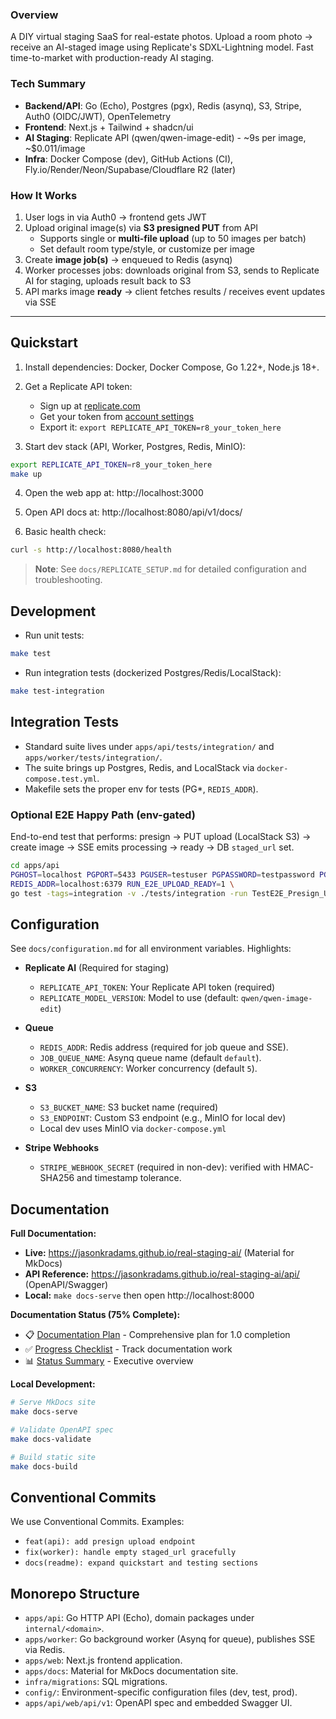 ### Overview
A DIY virtual staging SaaS for real-estate photos. Upload a room photo → receive an AI-staged image using Replicate's SDXL-Lightning model. Fast time-to-market with production-ready AI staging.

### Tech Summary
- **Backend/API**: Go (Echo), Postgres (pgx), Redis (asynq), S3, Stripe, Auth0 (OIDC/JWT), OpenTelemetry
- **Frontend**: Next.js + Tailwind + shadcn/ui
- **AI Staging**: Replicate API (qwen/qwen-image-edit) - ~9s per image, ~$0.011/image
- **Infra**: Docker Compose (dev), GitHub Actions (CI), Fly.io/Render/Neon/Supabase/Cloudflare R2 (later)

### How It Works
1. User logs in via Auth0 → frontend gets JWT
2. Upload original image(s) via **S3 presigned PUT** from API
   - Supports single or **multi-file upload** (up to 50 images per batch)
   - Set default room type/style, or customize per image
3. Create **image job(s)** → enqueued to Redis (asynq)
4. Worker processes jobs: downloads original from S3, sends to Replicate AI for staging, uploads result back to S3
5. API marks image **ready** → client fetches results / receives event updates via SSE

---

## Quickstart

1. Install dependencies: Docker, Docker Compose, Go 1.22+, Node.js 18+.

2. Get a Replicate API token:
   - Sign up at [replicate.com](https://replicate.com)
   - Get your token from [account settings](https://replicate.com/account/api-tokens)
   - Export it: `export REPLICATE_API_TOKEN=r8_your_token_here`

3. Start dev stack (API, Worker, Postgres, Redis, MinIO):

```bash
export REPLICATE_API_TOKEN=r8_your_token_here
make up
```

4. Open the web app at: http://localhost:3000

5. Open API docs at: http://localhost:8080/api/v1/docs/

6. Basic health check:

```bash
curl -s http://localhost:8080/health
```

> **Note**: See `docs/REPLICATE_SETUP.md` for detailed configuration and troubleshooting.

## Development

- Run unit tests:

```bash
make test
```

- Run integration tests (dockerized Postgres/Redis/LocalStack):

```bash
make test-integration
```

## Integration Tests

- Standard suite lives under `apps/api/tests/integration/` and `apps/worker/tests/integration/`.
- The suite brings up Postgres, Redis, and LocalStack via `docker-compose.test.yml`.
- Makefile sets the proper env for tests (PG*, `REDIS_ADDR`).

### Optional E2E Happy Path (env-gated)

End-to-end test that performs: presign → PUT upload (LocalStack S3) → create image → SSE emits processing → ready → DB `staged_url` set.

```bash
cd apps/api
PGHOST=localhost PGPORT=5433 PGUSER=testuser PGPASSWORD=testpassword PGDATABASE=testdb PGSSLMODE=disable \
REDIS_ADDR=localhost:6379 RUN_E2E_UPLOAD_READY=1 \
go test -tags=integration -v ./tests/integration -run TestE2E_Presign_Upload_CreateImage_ReadyViaSSE
```

## Configuration

See `docs/configuration.md` for all environment variables. Highlights:

- **Replicate AI** (Required for staging)
  - `REPLICATE_API_TOKEN`: Your Replicate API token (required)
  - `REPLICATE_MODEL_VERSION`: Model to use (default: `qwen/qwen-image-edit`)

- **Queue**
  - `REDIS_ADDR`: Redis address (required for job queue and SSE).
  - `JOB_QUEUE_NAME`: Asynq queue name (default `default`).
  - `WORKER_CONCURRENCY`: Worker concurrency (default `5`).

- **S3**
  - `S3_BUCKET_NAME`: S3 bucket name (required)
  - `S3_ENDPOINT`: Custom S3 endpoint (e.g., MinIO for local dev)
  - Local dev uses MinIO via `docker-compose.yml`

- **Stripe Webhooks**
  - `STRIPE_WEBHOOK_SECRET` (required in non-dev): verified with HMAC-SHA256 and timestamp tolerance.

## Documentation

**Full Documentation:**
- **Live:** https://jasonkradams.github.io/real-staging-ai/ (Material for MkDocs)
- **API Reference:** https://jasonkradams.github.io/real-staging-ai/api/ (OpenAPI/Swagger)
- **Local:** `make docs-serve` then open http://localhost:8000

**Documentation Status (75% Complete):**
- 📋 [Documentation Plan](./apps/docs/planning/DOCUMENTATION_PLAN.md) - Comprehensive plan for 1.0 completion
- ✅ [Progress Checklist](./apps/docs/planning/DOCUMENTATION_CHECKLIST.md) - Track documentation work
- 📊 [Status Summary](./apps/docs/planning/DOCUMENTATION_SUMMARY.md) - Executive overview

**Local Development:**
```bash
# Serve MkDocs site
make docs-serve

# Validate OpenAPI spec
make docs-validate

# Build static site
make docs-build
```

## Conventional Commits

We use Conventional Commits. Examples:

- `feat(api): add presign upload endpoint`
- `fix(worker): handle empty staged_url gracefully`
- `docs(readme): expand quickstart and testing sections`

## Monorepo Structure

- `apps/api`: Go HTTP API (Echo), domain packages under `internal/<domain>`.
- `apps/worker`: Go background worker (Asynq for queue), publishes SSE via Redis.
- `apps/web`: Next.js frontend application.
- `apps/docs`: Material for MkDocs documentation site.
- `infra/migrations`: SQL migrations.
- `config/`: Environment-specific configuration files (dev, test, prod).
- `apps/api/web/api/v1`: OpenAPI spec and embedded Swagger UI.
